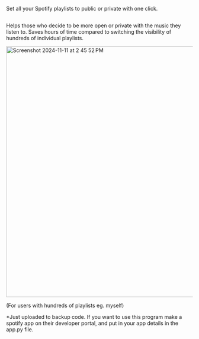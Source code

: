 Set all your Spotify playlists to public or private with one click.

##


Helps those who decide to be more open or private with the music they listen to. Saves hours of time compared to switching the visibility of hundreds of individual playlists.

<img width="678" alt="Screenshot 2024-11-11 at 2 45 52 PM" src="https://github.com/user-attachments/assets/a0073439-96f3-46ae-9b60-8e541a7089a9">

(For users with hundreds of playlists eg. myself)

*Just uploaded to backup code. If you want to use this program make a spotify app on their developer portal, and put in your app details in the app.py file.
